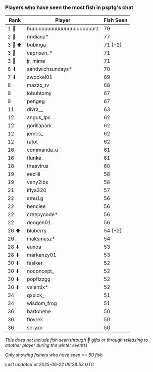 ### Players who have seen the most fish in psp1g's chat
| Rank | Player | Fish Seen |
|------|--------|-----------|
| 1 🥇  | huuuuuuuuuuuuuuuuuuuuuurz  | 79 |
| 2 🥈  | nndiana*  | 77 |
| 3 🥉 ⬆ | bubinga  | 71 (+2) |
| 3 🥉  | caprisen_*  | 71 |
| 3 🥉  | jr_mime  | 71 |
| 6 ⬇ | sandwichsundays*  | 70 |
| 7 ⬇ | zwockel01  | 69 |
| 8  | mazzo_tv  | 68 |
| 9  | lobuhtomy  | 67 |
| 9  | pengeg  | 67 |
| 11  | divra__  | 63 |
| 12  | angus_lpc  | 62 |
| 12  | gorillapark  | 62 |
| 12  | jemcs_  | 62 |
| 12  | ratot  | 62 |
| 16  | commanda_u  | 61 |
| 16  | flunke_  | 61 |
| 18  | theevirus  | 60 |
| 19  | eeziiii  | 58 |
| 19  | veny2lbs  | 58 |
| 21  | iflya320  | 57 |
| 22  | amu1g  | 56 |
| 22  | benciee  | 56 |
| 22  | creepycode*  | 56 |
| 22  | deogen01  | 56 |
| 26 ⬆ | bluberry  | 54 (+2) |
| 26  | maksmusz*  | 54 |
| 28 ⬇ | euxoa  | 53 |
| 28 ⬇ | markenzy01  | 53 |
| 30 ⬇ | faslker  | 52 |
| 30 ⬇ | noconcept_  | 52 |
| 30 ⬇ | popfizzgg  | 52 |
| 30 ⬇ | velantix*  | 52 |
| 34  | qxxick_  | 51 |
| 34  | wisdom_frog  | 51 |
| 36  | bartohehe  | 50 |
| 36  | flovrek  | 50 |
| 36  | seryxx  | 50 |

_This does not include fish seen through 🎁 gifts or through releasing to another player during the winter events!_

_Only showing fishers who have seen >= 50 fish_

_Last updated at 2025-06-22 09:28:53 UTC_